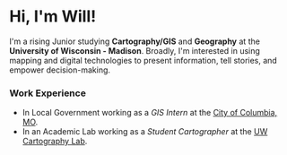 # Hi, I'm Will!

I'm a rising Junior studying **Cartography/GIS** and **Geography** at the **University of Wisconsin - Madison**. Broadly, I'm interested in using mapping and digital technologies to present information, tell stories, and empower decision-making.

### Work Experience
* In Local Government working as a *GIS Intern* at the [City of Columbia, MO](https://www.como.gov/information-technology/maps/).
* In an Academic Lab working as a *Student Cartographer* at the [UW Cartography Lab](https://geography.wisc.edu/cartography/).